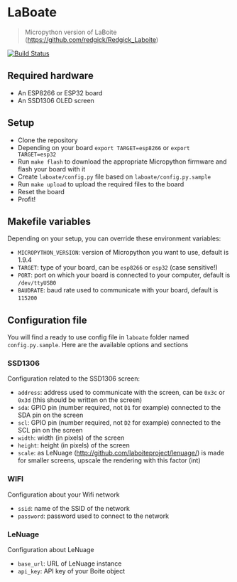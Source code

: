 # LaBoate

> Micropython version of LaBoite (https://github.com/redgick/Redgick_Laboite)

[![Build Status](https://travis-ci.org/vrialland/laboate.svg?branch=master)](https://travis-ci.org/vrialland/laboate)

## Required hardware

- An ESP8266 or ESP32 board
- An SSD1306 OLED screen


## Setup

- Clone the repository
- Depending on your board `export TARGET=esp8266` or `export TARGET=esp32`
- Run `make flash` to download the appropriate Micropython firmware and flash your board with it
- Create `laboate/config.py` file based on `laboate/config.py.sample`
- Run `make upload` to upload the required files to the board
- Reset the board
- Profit!


## Makefile variables

Depending on your setup, you can override these environment variables:
- `MICROPYTHON_VERSION`: version of Micropython you want to use, default is 1.9.4
- `TARGET`: type of your board, can be `esp8266` or `esp32` (case sensitive!)
- `PORT`: port on which your board is connected to your computer, default is `/dev/ttyUSB0`
- `BAUDRATE`: baud rate used to communicate with your board, default is `115200`


## Configuration file

You will find a ready to use config file in `laboate` folder named `config.py.sample`.
Here are the available options and sections

### SSD1306

Configuration related to the SSD1306 screen:

- `address`: address used to communicate with the screen, can be `0x3c` or `0x3d` (this should be written on the screen)
- `sda`: GPIO pin (number required, not `D1` for example) connected to the SDA pin on the screen
- `scl`: GPIO pin (number required, not `D2` for example) connected to the SCL pin on the screen
- `width`: width (in pixels) of the screen
- `height`: height (in pixels) of the screen
- `scale`: as LeNuage (http://github.com/laboiteproject/lenuage/) is made for smaller screens, upscale the rendering with this factor (int)

### WIFI

Configuration about your Wifi network

- `ssid`: name of the SSID of the network
- `password`: password used to connect to the network

### LeNuage

Configuration about LeNuage

- `base_url`: URL of LeNuage instance
- `api_key`: API key of your Boite object
